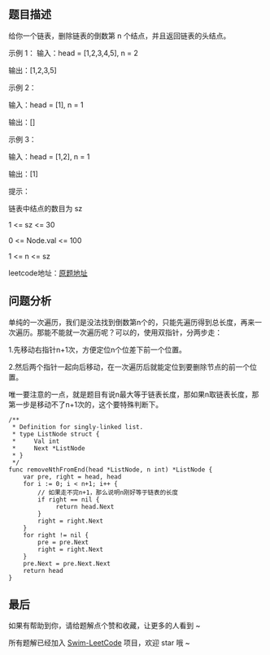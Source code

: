 

## 题目描述


给你一个链表，删除链表的倒数第 n 个结点，并且返回链表的头结点。

示例 1：
输入：head = [1,2,3,4,5], n = 2

输出：[1,2,3,5]

示例 2：

输入：head = [1], n = 1

输出：[]

示例 3：

输入：head = [1,2], n = 1

输出：[1]

提示：

链表中结点的数目为 sz

1 <= sz <= 30

0 <= Node.val <= 100

1 <= n <= sz


leetcode地址：[原题地址](https://leetcode-cn.com/problems/remove-nth-node-from-end-of-list/solution/niu-niu-ma-te-xun-long-dian-xue-shang-sh-kxs3/)

## 问题分析

单纯的一次遍历，我们是没法找到倒数第n个的，只能先遍历得到总长度，再来一次遍历。那能不能就一次遍历呢？可以的，使用双指针，分两步走：

1.先移动右指针n+1次，方便定位n个位差下前一个位置。

2.然后两个指针一起向后移动，在一次遍历后就能定位到要删除节点的前一个位置。

唯一要注意的一点，就是题目有说n最大等于链表长度，那如果n取链表长度，那第一步是移动不了n+1次的，这个要特殊判断下。


``` golang
/**
 * Definition for singly-linked list.
 * type ListNode struct {
 *     Val int
 *     Next *ListNode
 * }
 */
func removeNthFromEnd(head *ListNode, n int) *ListNode {
    var pre, right = head, head
    for i := 0; i < n+1; i++ {
        // 如果走不完n+1，那么说明n刚好等于链表的长度
        if right == nil {
             return head.Next
        }
        right = right.Next
    }
    for right != nil {
        pre = pre.Next
        right = right.Next
    }
    pre.Next = pre.Next.Next
    return head
}
```

## 最后
如果有帮助到你，请给题解点个赞和收藏，让更多的人看到 ~

所有题解已经加入 [Swim-LeetCode](https://github.com/niuniumart/Swim-LeetCode) 项目，欢迎 star 哦 ~


